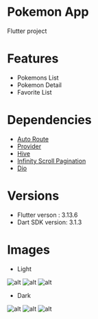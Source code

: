 # Pokemon App

Flutter project

# Features

 - Pokemons List
 - Pokemon Detail
 - Favorite List


# Dependencies 

<ul>
  <li> <a href="https://pub.dev/packages/auto_route" title="Navigation">Auto Route</a>
  <li> <a href="https://pub.dev/packages/provider" title="State Management">Provider</a>
  <li> <a href="https://pub.dev/packages/hive" title="Local Storage">Hive</a>  
  <li> <a href="https://pub.dev/packages/infinite_scroll_pagination" title="Pagination">Infinity Scroll Pagination</a> 
  <li> <a href="https://pub.dev/packages/dio" title="Http Client">Dio</a>  
</ul>

# Versions

- Flutter verson : 3.13.6
- Dart SDK version: 3.1.3

# Images

- Light

![alt](https://github.com/berkersaptas/Flutter-Tech-Task/blob/master/github/pokemons-light.png?raw=true)
![alt](https://github.com/berkersaptas/Flutter-Tech-Task/blob/master/github/favorites-light.png?raw=true)
![alt](https://github.com/berkersaptas/Flutter-Tech-Task/blob/master/github/detail-light.png?raw=true)

- Dark

![alt](https://github.com/berkersaptas/Flutter-Tech-Task/blob/master/github/pokemons-dark.png?raw=true)
![alt](https://github.com/berkersaptas/Flutter-Tech-Task/blob/master/github/favorites-dark.png?raw=true)
![alt](https://github.com/berkersaptas/Flutter-Tech-Task/blob/master/github/detail-dark.png?raw=true)

